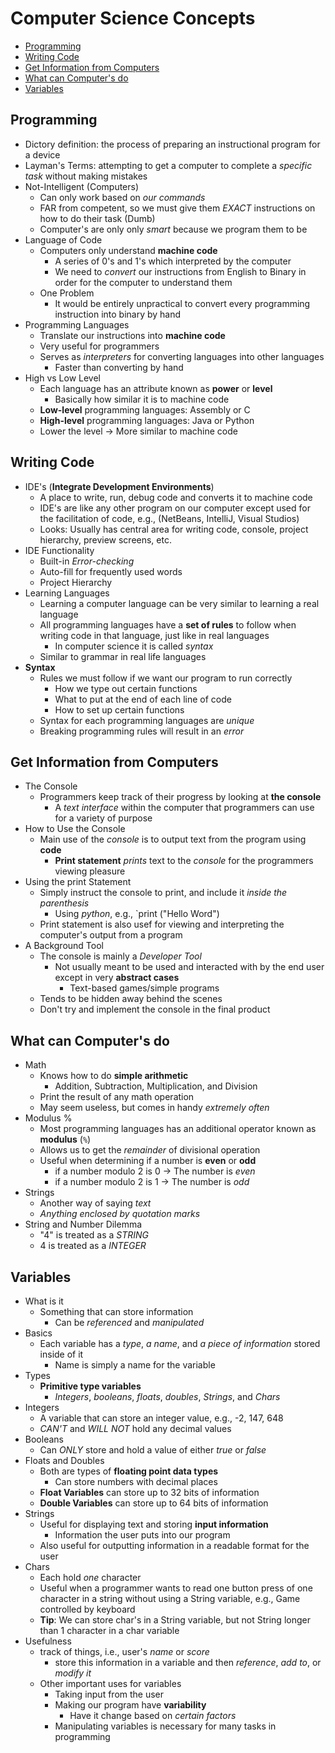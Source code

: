 # Computer Science Concepts


- [Programming](#programming)
- [Writing Code](#writing-code)
- [Get Information from Computers](#get-information-from-computers)
- [What can Computer's do](#what-can-computers-do)
- [Variables](#variables)


## Programming

- Dictory definition: the process of preparing an instructional program for a device
- Layman's Terms: attempting to get a computer to complete a _specific task_ without making mistakes
- Not-Intelligent (Computers)
  - Can only work based on _our commands_
  - FAR from competent, so we must give them _EXACT_ instructions on how to do their task (Dumb)
  - Computer's are only only _smart_ because we program them to be
- Language of Code
  - Computers only understand **machine code**
    - A series of 0's and 1's which interpreted by the computer
    - We need to _convert_ our instructions from English to Binary in order for the computer to understand them
  - One Problem
    - It would be entirely unpractical to convert every programming instruction into binary by hand
- Programming Languages
  - Translate our instructions into **machine code**
  - Very useful for programmers
  - Serves as _interpreters_ for converting languages into other languages
    - Faster than converting by hand
- High vs Low Level
  - Each language has an attribute known as **power** or **level**
    - Basically how similar it is to machine code
  - **Low-level** programming languages: Assembly or C
  - **High-level** programming languages: Java or Python
  - Lower the level -> More similar to machine code


## Writing Code

- IDE's (**Integrate Development Environments**)
  - A place to write, run, debug code and converts it to machine code
  - IDE's are like any other program on our computer except used for the facilitation of code, e.g., (NetBeans, IntelliJ, Visual Studios)
  - Looks: Usually has central area for writing code, console, project hierarchy, preview screens, etc.
- IDE Functionality
  - Built-in _Error-checking_
  - Auto-fill for frequently used words
  - Project Hierarchy
- Learning Languages
  - Learning a computer language can be very similar to learning a real language
  - All programming languages have a **set of rules** to follow when writing code in that language, just like in real languages
    - In computer science it is called _syntax_
  - Similar to grammar in real life languages
- **Syntax**
  - Rules we must follow if we want our program to run correctly
    - How we type out certain functions
    - What to put at the end of each line of code
    - How to set up certain functions
  - Syntax for each programming languages are _unique_
  - Breaking programming rules will result in an _error_


## Get Information from Computers

- The Console
  - Programmers keep track of their progress by looking at **the console**
    - A _text interface_ within the computer that programmers can use for a variety of purpose
- How to Use the Console
  - Main use of the _console_ is to output text from the program using **code**
    - **Print statement** _prints_ text to the _console_ for the programmers viewing pleasure
- Using the print Statement
  - Simply instruct the console to print, and include it _inside the parenthesis_
    - Using _python_, e.g., `print ("Hello Word")
  - Print statement is also usef for viewing and interpreting the computer's output from a program
- A Background Tool
  - The console is mainly a _Developer Tool_
    - Not usually meant to be used and interacted with by the end user except in very **abstract cases**
      - Text-based games/simple programs
  - Tends to be hidden away behind the scenes
  - Don't try and implement the console in the final product


## What can Computer's do

- Math
  - Knows how to do **simple arithmetic**
    - Addition, Subtraction, Multiplication, and Division
  - Print the result of any math operation
  - May seem useless, but comes in handy _extremely often_
- Modulus %
  - Most programming languages has an additional operator known as **modulus** (`%`)
  - Allows us to get the _remainder_ of divisional operation
  - Useful when determining if a number is **even** or **odd**
    - if a number modulo 2 is 0 -> The number is _even_
    - if a number modulo 2 is 1 -> The number is _odd_
- Strings
  - Another way of saying _text_
  - _Anything enclosed by quotation marks_
- String and Number Dilemma
  - "4" is treated as a _STRING_
  - 4 is treated as a _INTEGER_


## Variables

- What is it
  - Something that can store information
    - Can be _referenced_ and _manipulated_
- Basics
  - Each variable has a _type_, _a name_, and _a piece of information_ stored inside of it
    - Name is simply a name for the variable
- Types
  - **Primitive type variables**
    - _Integers_, _booleans_, _floats_, _doubles_, _Strings_, and _Chars_
- Integers
  - A variable that can store an integer value, e.g., -2, 147, 648
  - _CAN'T_ and _WILL NOT_ hold any decimal values
- Booleans
  - Can _ONLY_ store and hold a value of either _true_ or _false_
- Floats and Doubles
  - Both are types of **floating point data types**
    - Can store numbers with decimal places
  - **Float Variables** can store up to 32 bits of information
  - **Double Variables** can store up to 64 bits of information
- Strings
  - Useful for displaying text and storing **input information**
    - Information the user puts into our program
  - Also useful for outputting information in a readable format for the user
- Chars
  - Each hold _one_ character
  - Useful when a programmer wants to read one button press of one character in a string without using a String variable, e.g., Game controlled by keyboard
  - **Tip**: We can store char's in a String variable, but not String longer than 1 character in a char variable
- Usefulness
  - track of things, i.e., user's _name_ or _score_
    - store this information in a variable and then _reference_, _add to_, or _modify it_
  - Other important uses for variables
    - Taking input from the user
    - Making our program have **variability**
      - Have it change based on _certain factors_
    - Manipulating variables is necessary for many tasks in programming
